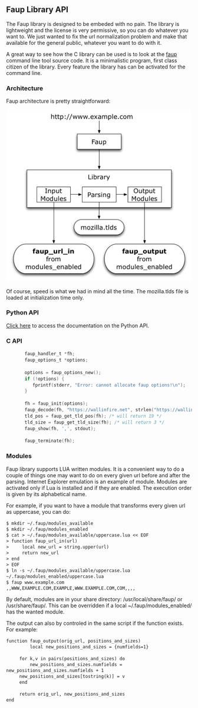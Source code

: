 ## Faup Library API

The Faup library is designed to be embeded with no pain. The library is lightweight and the license is very permissive, so you can do whatever you want to. We just wanted to fix the url normalization problem and make that available for the general public, whatever you want to do with it.

A great way to see how the C library can be used is to look at the [faup][fauptoolsrc] command line tool source code. It is a minimalistic program, first class citizen of the library. Every feature the library has can be activated for the command line.

### Architecture

Faup architecture is pretty straightforward:

<p align="center"><img src="images/faup-arch.png"/></p>

Of course, speed is what we had in mind all the time. The mozilla.tlds file is loaded at initialization time only.

### Python API

[Click here][pythonapi] to access the documentation on the Python API.

### C API

```C
       faup_handler_t *fh;
       faup_options_t *options;

       options = faup_options_new();
       if (!options) {
       	  fprintf(stderr, "Error: cannot allocate faup options!\n");
       }

       fh = faup_init(options);
       faup_decode(fh, "https://wallinfire.net", strlen("https://wallinfire.net"));
       tld_pos = faup_get_tld_pos(fh); /* will return 19 */       
       tld_size = faup_get_tld_size(fh); /* will return 3 */       
       faup_show(fh, ',', stdout);

       faup_terminate(fh);
```


### Modules

Faup library supports LUA written modules. It is a convenient way to do a couple of things one may want to do on every given url before and after the parsing.
Internet Explorer emulation is an example of module. Modules are activated only if Lua is installed and if they are enabled. The execution order is given by its
alphabetical name.

For example, if you want to have a module that transforms every given url as uppercase, you can do:

    $ mkdir ~/.faup/modules_available
    $ mkdir ~/.faup/modules_enabled
    $ cat > ~/.faup/modules_available/uppercase.lua << EOF
    > function faup_url_in(url)
    >     local new_url = string.upper(url)
    >     return new_url
    > end
    > EOF
    $ ln -s ~/.faup/modules_available/uppercase.lua ~/.faup/modules_enabled/uppercase.lua
    $ faup www.example.com
    ,,WWW,EXAMPLE.COM,EXAMPLE,WWW.EXAMPLE.COM,COM,,,,

By default, modules are in your share directory: /usr/local/share/faup/ or /usr/share/faup/. This can be overridden if a local ~/.faup/modules_enabled/ has the wanted module. 

The output can also by controled in the same script if the function exists. For example:

    function faup_output(orig_url, positions_and_sizes)
    	     local new_positions_and_sizes = {numfields=1}

	     for k,v in pairs(positions_and_sizes) do
	     	 new_positions_and_sizes.numfields = new_positions_and_sizes.numfields + 1
		 new_positions_and_sizes[tostring(k)] = v
	     end

	     return orig_url, new_positions_and_sizes
    end



[fauptoolsrc]: http://github.com/stricaud/faup/blob/master/src/tools/faup.c
[pythonapi]: python-api.md
